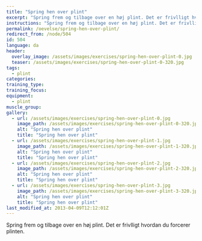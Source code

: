 ```yaml
---
title: "Spring hen over plint"
excerpt: "Spring frem og tilbage over en høj plint. Det er frivlligt hvordan du forcerer plinten."
instructions: "Spring frem og tilbage over en høj plint. Det er frivlligt hvordan du forcerer plinten."
permalink: /oevelse/spring-hen-over-plint/
redirect_from: /node/504
id: 504
language: da
header:
  overlay_image: /assets/images/exercises/spring-hen-over-plint-0.jpg
  teaser: /assets/images/exercises/spring-hen-over-plint-0-320.jpg
tags:
  - plint
categories:
training_type: 
training_focus: 
equipment:
  - plint
muscle_group:
gallery:
  - url: /assets/images/exercises/spring-hen-over-plint-0.jpg
    image_path: /assets/images/exercises/spring-hen-over-plint-0-320.jpg
    alt: "Spring hen over plint"
    title: "Spring hen over plint"
  - url: /assets/images/exercises/spring-hen-over-plint-1.jpg
    image_path: /assets/images/exercises/spring-hen-over-plint-1-320.jpg
    alt: "Spring hen over plint"
    title: "Spring hen over plint"
  - url: /assets/images/exercises/spring-hen-over-plint-2.jpg
    image_path: /assets/images/exercises/spring-hen-over-plint-2-320.jpg
    alt: "Spring hen over plint"
    title: "Spring hen over plint"
  - url: /assets/images/exercises/spring-hen-over-plint-3.jpg
    image_path: /assets/images/exercises/spring-hen-over-plint-3-320.jpg
    alt: "Spring hen over plint"
    title: "Spring hen over plint"
last_modified_at: 2013-04-09T12:12:01Z
---
```


Spring frem og tilbage over en høj plint. Det er frivlligt hvordan du forcerer plinten.
